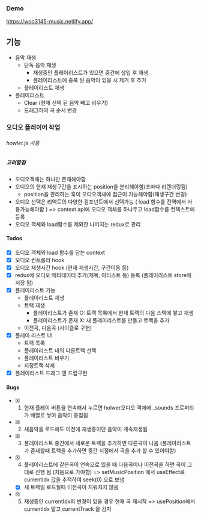 ### Demo

https://woo3145-music.netlify.app/

## 기능

- 음악 재생
  - 단독 음악 재생
    - 재생중인 플레이리스트가 있으면 중간에 삽입 후 재생
    - 플레이리스트에 중복 된 음악이 있을 시 제거 후 추가
  - 플레이리스트 재생
- 플레이리스트
  - Clear (현재 선택 된 음악 빼고 비우기)
  - 드래그하여 곡 순서 변경

### 오디오 플레이어 작업

###### howler.js 사용

##### 고려할점

- 오디오객체는 하나만 존재해야함
- 오디오의 현재 재생구간을 표시하는 position을 분리해야함(초마다 리렌더링됨)
  - position을 관리하는 훅이 오디오객체에 접근이 가능해야함(재생구간 변경)
- 오디오 선택은 리액트의 다양한 컴포넌트에서 선택가능
  ( load 함수를 전역에서 사용가능해야함 )
  => context api에 오디오 객체를 하나두고 load함수를 컨텍스트에 등록
- 오디오 객체와 load함수를 제외한 나머지는 redux로 관리

#### Todos

- [x] 오디오 객체와 load 함수를 담는 context
- [x] 오디오 컨트롤러 hook
- [x] 오디오 재생시간 hook (현재 재생시간, 구간이동 등)
- [x] redux에 오디오 메타데이터 추가(제목, 아티스트 등) 등록 (플레이리스트 store에 저장 됨)
- [x] 플레이리스트 기능
  - 플레이리스트 재생
  - 트랙 재생
    - 플레이리스트가 존재 O: 트랙 목록에서 현재 트랙의 다음 스택에 쌓고 재생
    - 플레이리스트가 존재 X: 새 플레이리스트를 만들고 트랙을 추가
  - 이전곡, 다음곡 (사이클로 구현)
- [x] 플레이 리스트 UI
  - 트랙 목록
  - 플레이리스트 내의 다른트랙 선택
  - 플레이리스트 비우기
  - 지정트랙 삭제
- [x] 플레이리스트 드래그 앤 드랍구현

#### Bugs

- [x] 1. 현재 플레이 버튼을 연속해서 누르면 holwer오디오 객체에 \_sounds 프로퍼티가 배열로 쌓여 음악이 중첩됨
- [x] 2. 새음악을 로드해도 이전에 재생중이던 음악이 계속재생됨
- [x] 3. 플레이리스트 중간에서 새로운 트랙을 추가하면 다른곡이 나옴
     (플레이리스트가 존재할때 트랙을 추가하면 중간 지점에서 곡을 추가 할 수 있어야함)
- [x] 4. 플레이리스트에 같은곡이 연속으로 있을 때 다음곡이나 이전곡을 하면 곡이 그대로 진행 됨 (처음으로 가야함)
     => setMusicPosition 에서 useEffect로 currentIdx 값을 추적하여 seek(0) 으로 보냄
  - [x] 새 트랙일 로드될때 이전곡이 지워지지 않음
- [x] 5. 재생중인 currentIdx의 변경이 있을 경우 현재 곡 재시작
     => usePosition에서 currentIdx 말고 currentTrack 을 감지
